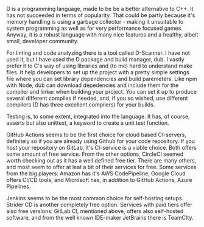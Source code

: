 D is a programming language, made to be be a better alternative to C++. It has not succeeded in terms of popularity.  That could be partly because it's memory handling is using a garbage collector - making it unsuitable to system programming as well as for very performance focused games.  Anyway, it is a robust language with many nice features and a healthy, albeit small, developer community.

For linting and code analyzing there is a tool called D-Scanner. I have not used it, but I have used the D package and build manager, dub. I vastly prefer it to C's way of using libraries and (to me) hard to understand make files.  It help developers to set up the project with a pretty simple settings file where you can set library dependencies and build paremeters. Like npm with Node, dub can download depedencies and include them for the compiler and linker when building your project. You can set it up to produce several different compiles if needed, and, if you so wished, use different compilers (D has three excellent compilers) for your builds.

Testing is, to some extent, integrated into the language. It has, of course, asserts but also unittest, a keyword to create a unit test function.

GitHub Actions seems to be the first choice for cloud based CI-servers, definitely so if you are already using Github for your code repository. If you host your repository on GitLab, it's CI-service is a viable choice. Both offers some amount of free service. From the other options, CircleCI seemed worth checking out as it has a well defined free tier. There are many others, and most seem to offer at leat a bit of their services for free. Some services from the big players: Amazon has it's AWS CodePipeline, Google Cloud offers CI/CD tools, and Microsoft has, in addition to GitHub Actions, Azure Pipelines. 

Jenkins seems to be the most common choice for self-hosting setups. Strider CD is another completely free option. Services with paid tiers offer also free versions: GitLab CI, mentioned above, offers also self-hosted software, and from the well known IDE-maker JetBrains there is TeamCIty.
